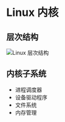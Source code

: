 # Linux 内核

## 层次结构

![Linux 层次结构](.images/linux-hierarchy.gif)

## 内核子系统

* 进程调度器
* 设备驱动程序
* 文件系统
* 内存管理

